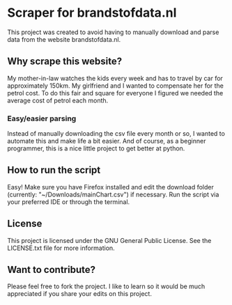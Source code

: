 # Scraper for brandstofdata.nl

This project was created to avoid having to manually download and parse data 
from the website brandstofdata.nl. 

## Why scrape this website?

My mother-in-law watches the kids every week and has 
to travel by car for approximately 150km. My girlfriend and I wanted to 
compensate her for the petrol cost. To do this fair and square for everyone 
I figured we needed the average cost of petrol each month.

### Easy/easier parsing

Instead of manually downloading the csv file every month or so, I wanted to 
automate this and make life a bit easier. And of course, as a beginner 
programmer, this is a nice little project to get better at python.

## How to run the script

Easy! Make sure you have Firefox installed and edit the download folder 
(currently: "~/Downloads/mainChart.csv") if necessary. Run the script via your 
preferred IDE or through the terminal.

## License

This project is licensed under the GNU General Public License. See the 
LICENSE.txt file for more information.

## Want to contribute?

Please feel free to fork the project. I like to learn so it 
would be much appreciated if you share your edits on this project.